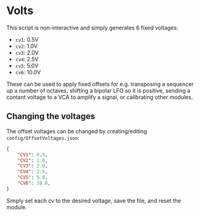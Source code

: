 # Volts

This script is non-interactive and simply generates 6 fixed voltages:

- `cv1`: 0.5V
- `cv2`: 1.0V
- `cv3`: 2.0V
- `cv4`: 2.5V
- `cv5`: 5.0V
- `cv6`: 10.0V

These can be used to apply fixed offsets for e.g. transposing a sequencer up a number of octaves,
shifting a bipolar LFO so it is positive, sending a contant voltage to a VCA to amplify a signal,
or calibrating other modules.

## Changing the voltages

The offset voltages can be changed by creating/editing `config/OffsetVoltages.json`:
```json
{
    "CV1": 0.5,
    "CV2": 1.0,
    "CV3": 2.0,
    "CV4": 2.5,
    "CV5": 5.0,
    "CV6": 10.0,
}
```
Simply set each cv to the desired voltage, save the file, and reset the module.
